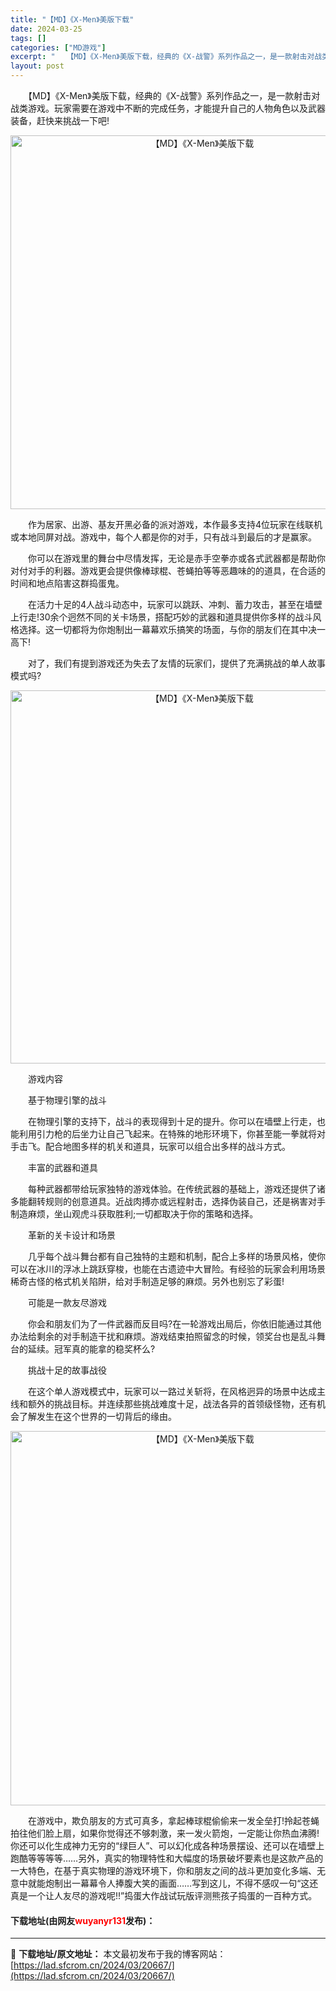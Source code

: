 ```yaml
---
title: "【MD】《X-Men》美版下载"
date: 2024-03-25
tags: []
categories: ["MD游戏"]
excerpt: "　　【MD】《X-Men》美版下载，经典的《X-战警》系列作品之一，是一款射击对战类游戏。玩家需要在游戏中不断的完成任务，才能提升自己的人物角色以及武器装备，赶快来挑战一下吧! 　　作为居家、出游、基友开黑必备的派对游戏，本作最多支持4位玩家在线联机或本地同屏对战。游戏中，每个人都是你的对手，只有战&hellip;"
layout: post
---
```


 <p>　　【MD】《X-Men》美版下载，经典的《X-战警》系列作品之一，是一款射击对战类游戏。玩家需要在游戏中不断的完成任务，才能提升自己的人物角色以及武器装备，赶快来挑战一下吧!</p> <p align="center"><img align="" border="0" src="https://lad.sfcrom.cn/wp-content/uploads/2024/03/20240325_6601170744b21.png" width="598" alt="【MD】《X-Men》美版下载" /></p> <p>　　作为居家、出游、基友开黑必备的派对游戏，本作最多支持4位玩家在线联机或本地同屏对战。游戏中，每个人都是你的对手，只有战斗到最后的才是赢家。</p> <p>　　你可以在游戏里的舞台中尽情发挥，无论是赤手空拳亦或各式武器都是帮助你对付对手的利器。游戏更会提供像棒球棍、苍蝇拍等等恶趣味的的道具，在合适的时间和地点陷害这群捣蛋鬼。</p> <p>　　在活力十足的4人战斗动态中，玩家可以跳跃、冲刺、蓄力攻击，甚至在墙壁上行走!30余个迥然不同的关卡场景，搭配巧妙的武器和道具提供你多样的战斗风格选择。这一切都将为你炮制出一幕幕欢乐搞笑的场面，与你的朋友们在其中决一高下!</p> <p>　　对了，我们有提到游戏还为失去了友情的玩家们，提供了充满挑战的单人故事模式吗?</p> <p align="center"><img align="" border="0" src="https://lad.sfcrom.cn/wp-content/uploads/2024/03/20240325_6601170889200.png" width="597" alt="【MD】《X-Men》美版下载" /></p> <p>　　游戏内容</p> <p>　　基于物理引擎的战斗</p> <p>　　在物理引擎的支持下，战斗的表现得到十足的提升。你可以在墙壁上行走，也能利用引力枪的后坐力让自己飞起来。在特殊的地形环境下，你甚至能一拳就将对手击飞。配合地图多样的机关和道具，玩家可以组合出多样的战斗方式。</p> <p>　　丰富的武器和道具</p> <p>　　每种武器都带给玩家独特的游戏体验。在传统武器的基础上，游戏还提供了诸多能翻转规则的创意道具。近战肉搏亦或远程射击，选择伪装自己，还是祸害对手制造麻烦，坐山观虎斗获取胜利;一切都取决于你的策略和选择。</p> <p>　　革新的关卡设计和场景</p> <p>　　几乎每个战斗舞台都有自己独特的主题和机制，配合上多样的场景风格，使你可以在冰川的浮冰上跳跃穿梭，也能在古遗迹中大冒险。有经验的玩家会利用场景稀奇古怪的格式机关陷阱，给对手制造足够的麻烦。另外也别忘了彩蛋!</p> <p>　　可能是一款友尽游戏</p> <p>　　你会和朋友们为了一件武器而反目吗?在一轮游戏出局后，你依旧能通过其他办法给剩余的对手制造干扰和麻烦。游戏结束拍照留念的时候，领奖台也是乱斗舞台的延续。冠军真的能拿的稳奖杯么?</p> <p>　　挑战十足的故事战役</p> <p>　　在这个单人游戏模式中，玩家可以一路过关斩将，在风格迥异的场景中达成主线和额外的挑战目标。并连续那些挑战难度十足，战法各异的首领级怪物，还有机会了解发生在这个世界的一切背后的缘由。</p> <p align="center"><img align="" border="0" src="https://lad.sfcrom.cn/wp-content/uploads/2024/03/20240325_66011709f3912.png" width="599" alt="【MD】《X-Men》美版下载" /></p> <p>　　在游戏中，欺负朋友的方式可真多，拿起棒球棍偷偷来一发全垒打!拎起苍蝇拍往他们脸上扇，如果你觉得还不够刺激，来一发火箭炮，一定能让你热血沸腾!你还可以化生成神力无穷的&ldquo;绿巨人&rdquo;、可以幻化成各种场景摆设、还可以在墙壁上跑酷等等等等&hellip;&hellip;另外，真实的物理特性和大幅度的场景破坏要素也是这款产品的一大特色，在基于真实物理的游戏环境下，你和朋友之间的战斗更加变化多端、无意中就能炮制出一幕幕令人捧腹大笑的画面&hellip;&hellip;写到这儿，不得不感叹一句&ldquo;这还真是一个让人友尽的游戏呢!!&rdquo;捣蛋大作战试玩版评测熊孩子捣蛋的一百种方式。</p> <p><h4>下载地址(由网友<font color="red">wuyanyr131</font>发布)：</h4></p> 

---
📖 **下载地址/原文地址：** 本文最初发布于我的博客网站：[https://lad.sfcrom.cn/2024/03/20667/](https://lad.sfcrom.cn/2024/03/20667/)
